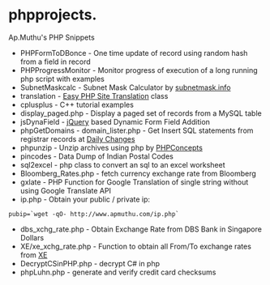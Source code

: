 phpprojects. 
===========

Ap.Muthu's PHP Snippets

* PHPFormToDBonce - One time update of record using random hash from a field in record
* PHPProgressMonitor - Monitor progress of execution of a long running php script with examples
* SubnetMaskcalc - Subnet Mask Calculator by [subnetmask.info](http://www.subnetmask.info)
* translation - [Easy PHP Site Translation](http://tympanus.net/codrops/2009/12/30/easy-php-site-translation/) class
* cplusplus - C++ tutorial examples
* display_paged.php - Display a paged set of records from a MySQL table
* jsDynaField - [jQuery](https://jquery.org/) based Dynamic Form Field Addition
* phpGetDomains - domain_lister.php - Get Insert SQL statements from registrar records at [Daily Changes](http://www.dailychanges.com)
* phpunzip - Unzip archives using php by [PHPConcepts](http://www.phpconcept.net)
* pincodes - Data Dump of Indian Postal Codes
* sql2excel - php class to convert an sql to an excel worksheet
* Bloomberg_Rates.php - fetch currency exchange rate from Bloomberg
* gxlate - PHP Function for Google Translation of single string without using Google Translate API
* ip.php - Obtain your public / private ip:
````
pubip=`wget -qO- http://www.apmuthu.com/ip.php`
````
* dbs_xchg_rate.php - Obtain Exchange Rate from DBS Bank in Singapore Dollars
* XE/xe_xchg_rate.php - Function to obtain all From/To exchange rates from [XE](http://www.xe.com)
* DecryptCSinPHP.php - decrypt C# in php
* phpLuhn.php - generate and verify credit card checksums
